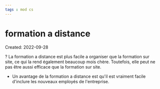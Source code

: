 ```yaml
---
tags : mod cs
---
```

# formation a distance
Created: 2022-09-28

?
La formation a distance est plus facile a organiser que la formation sur site, ce qui la rend également beaucoup mois chère. Toutefois, elle peut ne pas être aussi efficace que la formation sur site. 

- Un avantage de la formation a distance est qu'il est vraiment facile d'inclure les nouveaux employés de l'entreprise.